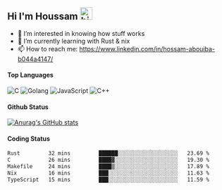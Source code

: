 ## Hi I'm Houssam <img src="https://user-images.githubusercontent.com/1303154/88677602-1635ba80-d120-11ea-84d8-d263ba5fc3c0.gif" width="28px" alt="hi">

- 👀 I’m interested in knowing how stuff works
- 🔭 I’m currently learning with Rust & nix
- 📫 How to reach me: https://www.linkedin.com/in/hossam-abouiba-b044a4147/

#### Top Languages

![C](https://img.shields.io/badge/c-%2300599C.svg?style=for-the-badge&logo=c&logoColor=white)
![Golang](https://img.shields.io/badge/go-blue?style=for-the-badge&logo=Goland)
![JavaScript](https://img.shields.io/badge/javascript-%23323330.svg?style=for-the-badge&logo=javascript&logoColor=%23F7DF1E)
![C++](https://img.shields.io/badge/C%2B%2B-blue?style=for-the-badge&logo=C%2B%2B)


#### Github Status
[![Anurag's GitHub stats](https://github-readme-stats.vercel.app/api?username=0xhoussam&theme=tokyonight)](https://github.com/anuraghazra/github-readme-stats)

#### Coding Status
<!--START_SECTION:waka-->

```txt
Rust         32 mins         ██████░░░░░░░░░░░░░░░░░░░   23.69 %
C            26 mins         ████▓░░░░░░░░░░░░░░░░░░░░   19.30 %
Makefile     24 mins         ████▒░░░░░░░░░░░░░░░░░░░░   17.89 %
Nix          16 mins         ███░░░░░░░░░░░░░░░░░░░░░░   11.63 %
TypeScript   15 mins         ███░░░░░░░░░░░░░░░░░░░░░░   11.59 %
```

<!--END_SECTION:waka-->
